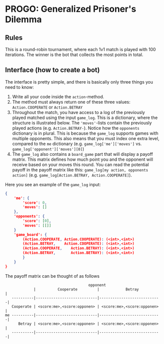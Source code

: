 # PROGO: Generalized Prisoner's Dilemma
## Rules
This is a round-robin tournament, where each 1v1 match is played with 100 iterations. The winner is the bot that collects the most points in total.

## Interface (how to create a bot)
The interface is pretty simple, and there is basically only three things you need to know:
1. Write all your code inside the `action`-method.
2. The method must always return one of these three values: `Action.COOPERATE` or `Action.BETRAY`
3. Throughout the match, you have access to a log of the previously played matched using the input `game_log`. This is a dictionary, where the structure is illustrated below. The `'moves'`-lists contain the previously played actions (e.g. `Action.BETRAY-`). Notice how the `opponents` dictionary is in plural. This is because the `game_log` supports games with multiple opponents. This also means that you must index one extra level, compared to the `me` dictionary (e.g. `game_log['me']['moves']` vs. `game_log['opponent']['moves'][0]`)
4. The `game_log` also contains a `board_game` part that will display a payoff matrix. This matrix defines how much point you and the opponent will receive based on your moves this round. You can read the potential payoff in the payoff matrix like this: `game_log[my action, opponents action]` (e.g. `game_log[Action.BETRAY, Action.COOPERATE]`).

Here you see an example of the `game_log` input:
```json
{
    'me': {
        'score': 0,
        'moves': []
    },
    'opponents': {
        'score': [0],
        'moves': [[]]
    }
    'game_board': {
        (Action.COOPERATE, Action.COOPERATE): (<int>,<int>)
        (Action.BETRAY,    Action.COOPERATE): (<int>,<int>)
        (Action.COOPERATE,    Action.BETRAY): (<int>,<int>)
        (Action.BETRAY,       Action.BETRAY): (<int>,<int>)
        }
    }
}
```

The payoff matrix can be thought of as follows
```
                                      opponent
             |          Cooperate         |            Betray          |
   ----------|----------------------------|----------------------------|
   Cooperate | <score:me>,<score:opponen> | <score:me>,<score:opponen> |
me ----------|----------------------------|----------------------------|
      Betray | <score:me>,<score:opponen> | <score:me>,<score:opponen> |
   ----------|----------------------------|----------------------------|
```